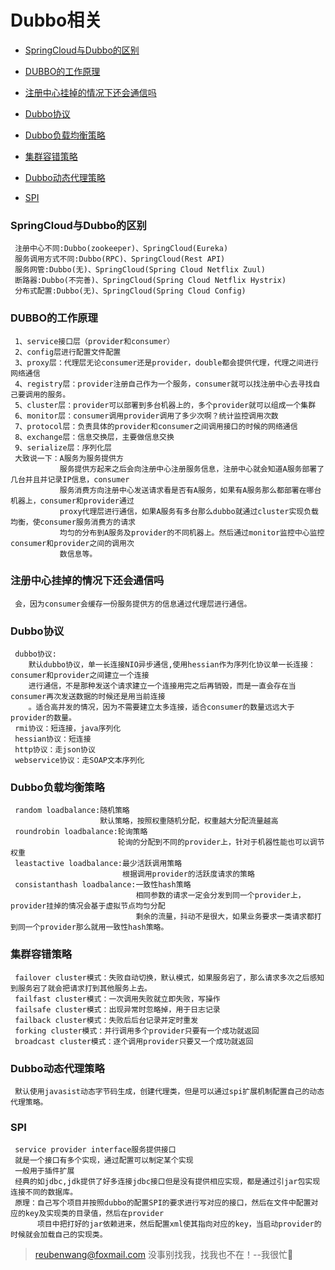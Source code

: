 # Dubbo相关

 - [SpringCloud与Dubbo的区别](#SpringCloud与Dubbo的区别)
 
 - [DUBBO的工作原理](#DUBBO的工作原理)
 
 - [注册中心挂掉的情况下还会通信吗](#注册中心挂掉的情况下还会通信吗)
 
 - [Dubbo协议](#Dubbo协议)
 
 - [Dubbo负载均衡策略](#Dubbo负载均衡策略)
 
 - [集群容错策略](#集群容错策略)
 
 - [Dubbo动态代理策略](#Dubbo动态代理策略)
 
 - [SPI](#SPI)
 
 
 
 ### SpringCloud与Dubbo的区别
 
     注册中心不同:Dubbo(zookeeper)、SpringCloud(Eureka)
     服务调用方式不同:Dubbo(RPC)、SpringCloud(Rest API)
     服务网管:Dubbo(无)、SpringCloud(Spring Cloud Netflix Zuul)
     断路器:Dubbo(不完善)、SpringCloud(Spring Cloud Netflix Hystrix)
     分布式配置:Dubbo(无)、SpringCloud(Spring Cloud Config)
     
 ### DUBBO的工作原理
     
     1、service接口层（provider和consumer）
     2、config层进行配置文件配置
     3、proxy层：代理层无论consumer还是provider，double都会提供代理，代理之间进行网络通信
     4、registry层：provider注册自己作为一个服务，consumer就可以找注册中心去寻找自己要调用的服务。
     5、cluster层：provider可以部署到多台机器上的，多个provider就可以组成一个集群
     6、monitor层：consumer调用provider调用了多少次啊？统计监控调用次数
     7、protocol层：负责具体的provider和consumer之间调用接口的时候的网络通信
     8、exchange层：信息交换层，主要做信息交换
     9、serialize层：序列化层
     大致说一下：A服务为服务提供方
               服务提供方起来之后会向注册中心注册服务信息，注册中心就会知道A服务部署了几台并且并记录IP信息，consumer
               服务消费方向注册中心发送请求看是否有A服务，如果有A服务那么都部署在哪台机器上，consumer和provider通过
               proxy代理层进行通信，如果A服务有多台那么dubbo就通过cluster实现负载均衡，使consumer服务消费方的请求
               均匀的分布到A服务及provider的不同机器上。然后通过monitor监控中心监控consumer和provider之间的调用次
               数信息等。
 
 ### 注册中心挂掉的情况下还会通信吗
     
     会，因为consumer会缓存一份服务提供方的信息通过代理层进行通信。 
      
 ### Dubbo协议
     
     dubbo协议:
        默认dubbo协议，单一长连接NIO异步通信,使用hessian作为序列化协议单一长连接：consumer和provider之间建立一个连接
        进行通信，不是那种发送个请求建立一个连接用完之后再销毁，而是一直会存在当consumer再次发送数据的时候还是用当前连接
        。适合高并发的情况，因为不需要建立太多连接，适合consumer的数量远远大于provider的数量。
     rmi协议：短连接，java序列化
     hessian协议：短连接
     http协议：走json协议
     webservice协议：走SOAP文本序列化

 ### Dubbo负载均衡策略
     
     random loadbalance:随机策略
                        默认策略，按照权重随机分配，权重越大分配流量越高
     roundrobin loadbalance:轮询策略
                            轮询的分配到不同的provider上，针对于机器性能也可以调节权重
     leastactive loadbalance:最少活跃调用策略
                             根据调用provider的活跃度请求的策略
     consistanthash loadbalance:一致性hash策略
                                相同参数的请求一定会分发到同一个provider上，provider挂掉的情况会基于虚拟节点均匀分配
                                剩余的流量，抖动不是很大，如果业务要求一类请求都打到同一个provider那么就用一致性hash策略。
                                
 ### 集群容错策略
     
     failover cluster模式：失败自动切换，默认模式，如果服务宕了，那么请求多次之后感知到服务宕了就会把请求打到其他服务上去。
     failfast cluster模式：一次调用失败就立即失败，写操作
     failsafe cluster模式：出现异常时忽略掉，用于日志记录
     failback cluster模式：失败后后台记录并定时重发
     forking cluster模式：并行调用多个provider只要有一个成功就返回
     broadcast cluster模式：逐个调用provider只要又一个成功就返回    
 
 ### Dubbo动态代理策略
 
     默认使用javasist动态字节码生成，创建代理类，但是可以通过spi扩展机制配置自己的动态代理策略。   
     
 ### SPI
     
     service provider interface服务提供接口
     就是一个接口有多个实现，通过配置可以制定某个实现
     一般用于插件扩展
     经典的如jdbc,jdk提供了好多连接jdbc接口但是没有提供相应实现，都是通过引jar包实现连接不同的数据库。
     原理：自己写个项目并按照dubbo的配置SPI的要求进行写对应的接口，然后在文件中配置对应的key及实现类的目录值，然后在provider
          项目中把打好的jar依赖进来，然后配置xml使其指向对应的key，当启动provider的时候就会加载自己的实现类。 
                                
> reubenwang@foxmail.com
> 没事别找我，找我也不在！--我很忙🦆